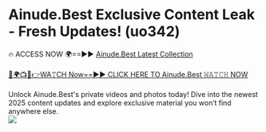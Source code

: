 # Ainude.Best Exclusive Content Leak - Fresh Updates! (uo342)

🔥 ACCESS NOW 🌍==►► <a href="https://tinyurl.com/yc657z5k" rel="nofollow">Ainude.Best Latest Collection</a>
<br><br>
[🔴🌍📺📱👉WA𝚃CH Now==►► CLICK HERE TO Ainude.Best 𝚆𝙰𝚃𝙲𝙷 NOW](https://tinyurl.com/yc657z5k)
<br><br>
Unlock Ainude.Best's private videos and photos today! Dive into the newest 2025 content updates and explore exclusive material you won’t find anywhere else.
<br>
<a href="https://tinyurl.com/yc657z5k" rel="nofollow" data-target="animated-image.originalLink"><img src="https://camo.githubusercontent.com/8a4f000d20f83aca3bf7ec5f350d767afa0574a8a352519fd8cfa583a6f93a33/68747470733a2f2f692e696d6775722e636f6d2f644a486b345a712e676966" data-canonical-src="https://i.imgur.com/dJHk4Zq.gif" style="max-width: 100%; display: inline-block;" data-target="animated-image.originalImage"></a>
<br>
